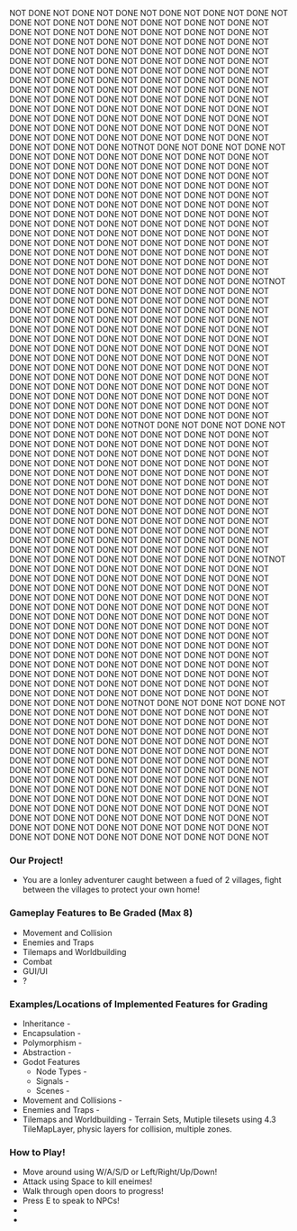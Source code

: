 NOT DONE NOT DONE NOT DONE NOT DONE NOT DONE NOT DONE NOT DONE NOT DONE NOT DONE NOT DONE NOT DONE NOT DONE NOT DONE NOT DONE NOT DONE NOT DONE NOT DONE NOT DONE NOT DONE NOT DONE NOT DONE NOT DONE NOT DONE NOT DONE NOT DONE NOT DONE NOT DONE NOT DONE NOT DONE NOT DONE NOT DONE NOT DONE NOT DONE NOT DONE NOT DONE NOT DONE NOT DONE NOT DONE NOT DONE NOT DONE NOT DONE NOT DONE NOT DONE NOT DONE NOT DONE NOT DONE NOT DONE NOT DONE NOT DONE NOT DONE NOT DONE NOT DONE NOT DONE NOT DONE NOT DONE NOT DONE NOT DONE NOT DONE NOT DONE NOT DONE NOT DONE NOT DONE NOT DONE NOT DONE NOT DONE NOT DONE NOT DONE NOT DONE NOT DONE NOT DONE NOT DONE NOT DONE NOT DONE NOT DONE NOT DONE NOT DONE NOT DONE NOT DONE NOT DONE NOT DONE NOT DONE NOT DONE NOT DONE NOT DONE NOT DONE NOT DONE NOT DONE NOTNOT DONE NOT DONE NOT DONE NOT DONE NOT DONE NOT DONE NOT DONE NOT DONE NOT DONE NOT DONE NOT DONE NOT DONE NOT DONE NOT DONE NOT DONE NOT DONE NOT DONE NOT DONE NOT DONE NOT DONE NOT DONE NOT DONE NOT DONE NOT DONE NOT DONE NOT DONE NOT DONE NOT DONE NOT DONE NOT DONE NOT DONE NOT DONE NOT DONE NOT DONE NOT DONE NOT DONE NOT DONE NOT DONE NOT DONE NOT DONE NOT DONE NOT DONE NOT DONE NOT DONE NOT DONE NOT DONE NOT DONE NOT DONE NOT DONE NOT DONE NOT DONE NOT DONE NOT DONE NOT DONE NOT DONE NOT DONE NOT DONE NOT DONE NOT DONE NOT DONE NOT DONE NOT DONE NOT DONE NOT DONE NOT DONE NOT DONE NOT DONE NOT DONE NOT DONE NOT DONE NOT DONE NOT DONE NOT DONE NOT DONE NOT DONE NOT DONE NOT DONE NOT DONE NOT DONE NOT DONE NOT DONE NOT DONE NOT DONE NOT DONE NOT DONE NOT DONE NOT DONE NOTNOT DONE NOT DONE NOT DONE NOT DONE NOT DONE NOT DONE NOT DONE NOT DONE NOT DONE NOT DONE NOT DONE NOT DONE NOT DONE NOT DONE NOT DONE NOT DONE NOT DONE NOT DONE NOT DONE NOT DONE NOT DONE NOT DONE NOT DONE NOT DONE NOT DONE NOT DONE NOT DONE NOT DONE NOT DONE NOT DONE NOT DONE NOT DONE NOT DONE NOT DONE NOT DONE NOT DONE NOT DONE NOT DONE NOT DONE NOT DONE NOT DONE NOT DONE NOT DONE NOT DONE NOT DONE NOT DONE NOT DONE NOT DONE NOT DONE NOT DONE NOT DONE NOT DONE NOT DONE NOT DONE NOT DONE NOT DONE NOT DONE NOT DONE NOT DONE NOT DONE NOT DONE NOT DONE NOT DONE NOT DONE NOT DONE NOT DONE NOT DONE NOT DONE NOT DONE NOT DONE NOT DONE NOT DONE NOT DONE NOT DONE NOT DONE NOT DONE NOT DONE NOT DONE NOT DONE NOT DONE NOT DONE NOT DONE NOT DONE NOT DONE NOT DONE NOT DONE NOT DONE NOTNOT DONE NOT DONE NOT DONE NOT DONE NOT DONE NOT DONE NOT DONE NOT DONE NOT DONE NOT DONE NOT DONE NOT DONE NOT DONE NOT DONE NOT DONE NOT DONE NOT DONE NOT DONE NOT DONE NOT DONE NOT DONE NOT DONE NOT DONE NOT DONE NOT DONE NOT DONE NOT DONE NOT DONE NOT DONE NOT DONE NOT DONE NOT DONE NOT DONE NOT DONE NOT DONE NOT DONE NOT DONE NOT DONE NOT DONE NOT DONE NOT DONE NOT DONE NOT DONE NOT DONE NOT DONE NOT DONE NOT DONE NOT DONE NOT DONE NOT DONE NOT DONE NOT DONE NOT DONE NOT DONE NOT DONE NOT DONE NOT DONE NOT DONE NOT DONE NOT DONE NOT DONE NOT DONE NOT DONE NOT DONE NOT DONE NOT DONE NOT DONE NOT DONE NOT DONE NOT DONE NOT DONE NOT DONE NOT DONE NOT DONE NOT DONE NOT DONE NOT DONE NOT DONE NOT DONE NOT DONE NOT DONE NOT DONE NOT DONE NOT DONE NOT DONE NOT DONE NOT DONE NOTNOT DONE NOT DONE NOT DONE NOT DONE NOT DONE NOT DONE NOT DONE NOT DONE NOT DONE NOT DONE NOT DONE NOT DONE NOT DONE NOT DONE NOT DONE NOT DONE NOT DONE NOT DONE NOT DONE NOT DONE NOT DONE NOT DONE NOT DONE NOT DONE NOT DONE NOT DONE NOT DONE NOT DONE NOT DONE NOT DONE NOT DONE NOT DONE NOT DONE NOT DONE NOT DONE NOT DONE NOT DONE NOT DONE NOT DONE NOT DONE NOT DONE NOT DONE NOT DONE NOT DONE NOT DONE NOT DONE NOT DONE NOT DONE NOT DONE NOT DONE NOT DONE NOT DONE NOT DONE NOT DONE NOT DONE NOT DONE NOT DONE NOT DONE NOT DONE NOT DONE NOT DONE NOT DONE NOT DONE NOT DONE NOT DONE NOT DONE NOT DONE NOT DONE NOT DONE NOT DONE NOT DONE NOT DONE NOT DONE NOT DONE NOT DONE NOT DONE NOT DONE NOT DONE NOT DONE NOT DONE NOT DONE NOT DONE NOT DONE NOT DONE NOT DONE NOT DONE NOT DONE NOTNOT DONE NOT DONE NOT DONE NOT DONE NOT DONE NOT DONE NOT DONE NOT DONE NOT DONE NOT DONE NOT DONE NOT DONE NOT DONE NOT DONE NOT DONE NOT DONE NOT DONE NOT DONE NOT DONE NOT DONE NOT DONE NOT DONE NOT DONE NOT DONE NOT DONE NOT DONE NOT DONE NOT DONE NOT DONE NOT DONE NOT DONE NOT DONE NOT DONE NOT DONE NOT DONE NOT DONE NOT DONE NOT DONE NOT DONE NOT DONE NOT DONE NOT DONE NOT DONE NOT DONE NOT DONE NOT DONE NOT DONE NOT DONE NOT DONE NOT DONE NOT DONE NOT DONE NOT DONE NOT DONE NOT DONE NOT DONE NOT DONE NOT DONE NOT DONE NOT DONE NOT DONE NOT DONE NOT DONE NOT DONE NOT DONE NOT DONE NOT DONE NOT DONE NOT DONE NOT DONE NOT DONE NOT DONE NOT DONE NOT DONE NOT DONE NOT DONE NOT DONE NOT DONE NOT DONE NOT DONE NOT DONE NOT DONE NOT DONE NOT DONE NOT DONE NOT DONE NOT DONE NOT















### Our Project!
* You are a lonley adventurer caught between a fued of 2 villages, fight between the villages to protect your own home!

### Gameplay Features to Be Graded (Max 8)
* Movement and Collision
* Enemies and Traps
* Tilemaps and Worldbuilding
* Combat
* GUI/UI
* ?

### Examples/Locations of Implemented Features for Grading
* Inheritance -
* Encapsulation -
* Polymorphism -
* Abstraction -
* Godot Features
	* Node Types -
	* Signals -
	* Scenes -
* Movement and Collisions -
* Enemies and Traps -
* Tilemaps and Worldbuilding - Terrain Sets, Mutiple tilesets using 4.3 TileMapLayer, physic layers for collision, multiple zones.

### How to Play!
* Move around using W/A/S/D or Left/Right/Up/Down!
* Attack using Space to kill eneimes!
* Walk through open doors to progress!
* Press E to speak to NPCs!
*
*

